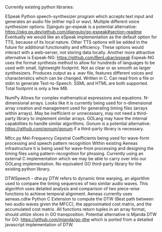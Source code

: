 Currently existing python libraries:

ESpeak
Python speech-synthesizer program which accepts text input and generates an audio file (either mp3 or wav). Multiple different voice synthesizer options.
Djangulo go-espeak is a potential alternative: https://pkg.go.dev/github.com/djangulo/go-espeak#section-readme
Eventually we would like an eSpeak implementation as the default option for TTS, because of its local nature. Other TTS options will be added in the future for additional functionality and efficiency. These options would interact with a web-server, not storing data locally.
Another more attractive alternative is Espeak-NG: https://github.com/BenLubar/espeak
Espeak-NG uses the format synthesis method to allow for hundreds of languages to be used with small, lightweight footprint. Not as clear or as smooth as larger synthesizers. Produces output as a .wav file, features different voices and characteristics which can be changed. Written in C. Can read from a file or stdin to generate Text-to-Speech. SSML and HTML are both supported. Total footprint is only a few MB.

NumPy
Allows for complex mathematical expressions and equations. N-dimensional arrays.
Looks like it is currently being used for n-dimensional array creation and management used for generating timing files (arrays within arrays).
May be inefficient or unnecessary, may not need a third-party library to implement similar arrays. GOLang may have the internal capabilities to handle similar algorithms.
Gonum is a potential alternative: https://github.com/gonum/gonum if a third-party library is necessary.

Mfcc.py
Mel-Frequency Cepstral Coefficients being used for wave-form processing and speech pattern recognition
Within existing Aeneas infrastructure it is being used for wave-from processing and designing the timing files using pattern-recognition for phrasing.
Currently using an external C implementation which we may be able to carry over into our GOLang implementation.
No equivalent GO third-party library for the existing python library.

DTWSpeech - dtw.py
DTW refers to dynamic time warping, an algorithm used to compare the timing sequences of two similar audio waves. This algorithm uses detailed analysis and comparison of two piece-wise functions to achieve temporal alignment. 
Aeneas currently uses aeneas.cdtw Python C Extension to compute the DTW (Best path between two audio waves given the MFCC), the approximated cost matrix, and the accumulated cost matrix. All functions return tuples in an array format, should utilize slices in GO transposition.
Potential alternative is Mjanda DTW for GO: https://github.com/mjanda/go-dtw which is ported from a detailed javascript implementation of DTW.